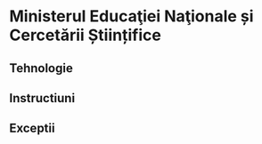 # Ministerul Educaţiei Naţionale și Cercetării Științifice

## Tehnologie

## Instructiuni

## Exceptii